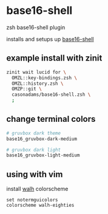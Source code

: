 # base16-shell

zsh base16-shell plugin

installs and setups up [base16-shell](https://github.com/chriskempson/base16-shell)

## example install with zinit

```zsh
zinit wait lucid for \
  OMZL::key-bindings.zsh \
  OMZL::history.zsh \
  OMZP::git \
  casonadams/base16-shell.zsh \
  ;
```

## change terminal colors

```sh
# gruvbox dark theme
base16_gruvbox-dark-medium
```

```sh
# gruvbox dark light
base16_gruvbox-light-medium
```

## using with vim

install [walh](https://github.com/casonadams/walh) colorscheme

```vimrc
set notermguicolors
colorscheme walh-eighties
```
